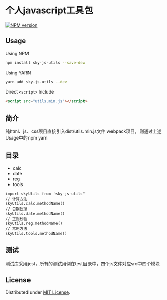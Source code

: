# 个人javascript工具包

[![NPM version](https://img.shields.io/badge/npm-1.0.1-brightgreen.svg)](https://www.npmjs.com/package/sky-js-utils)


## Usage
Using NPM
```bash
npm install sky-js-utils --save-dev
```

Using YARN
```bash
yarn add sky-js-utils --dev 
```

Direct `<script>` Include
```html
<script src="utils.min.js"></script>
```

## 简介
纯html、js、css项目直接引入dist/utils.min.js文件
webpack项目，则通过上述Usage中的npm yarn

## 目录
- calc 
- date 
- reg 
- tools 

``` javacript
import skyUtils from 'sky-js-utils'
// 计算方法
skyUtils.calc.methodName()
// 日期处理
skyUtils.date.methodName()
// 正则校验
skyUtils.reg.methodName()
// 常用方法
skyUtils.tools.methodName()
```

## 测试
测试库采用jest，所有的测试用例在test目录中，四个js文件对应src中四个模块

## License
Distributed under [MIT License](http://opensource.org/licenses/MIT).

